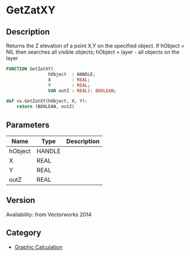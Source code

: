 # GetZatXY

## Description
Returns the Z elevation of a point X,Y on the specified object. If hObject = NIL then searches all visible objects; hObject = layer - all objects on the layer

```pascal
FUNCTION GetZatXY(
				hObject  : HANDLE;
				X        : REAL;
				Y        : REAL;
				VAR outZ : REAL): BOOLEAN;
```

```python
def vs.GetZatXY(hObject, X, Y):
    return (BOOLEAN, outZ)
```

## Parameters
|Name|Type|Description|
|---|---|---|
|hObject|HANDLE|   |
|X|REAL|   |
|Y|REAL|   |
|outZ|REAL|   |

## Version
Availability: from Vectorworks 2014

## Category
* [Graphic Calculation](../Categories/Graphic%20Calculation.md)

